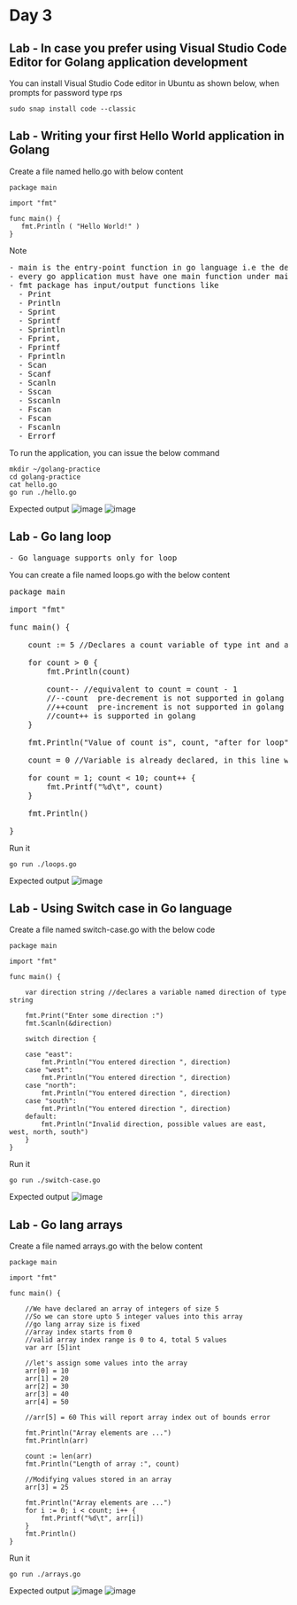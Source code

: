 # Day 3

## Lab - In case you prefer using Visual Studio Code Editor for Golang application development
You can install Visual Studio Code editor in Ubuntu as shown below, when prompts for password type rps
```
sudo snap install code --classic
```

## Lab - Writing your first Hello World application in Golang
Create a file named hello.go with below content

```
package main

import "fmt"

func main() {
   fmt.Println ( "Hello World!" )
}
```

Note
<pre>
- main is the entry-point function in go language i.e the default function that will be invoked first you run any go application
- every go application must have one main function under main package
- fmt package has input/output functions like 
  - Print
  - Println
  - Sprint
  - Sprintf
  - Sprintln
  - Fprint,
  - Fprintf
  - Fprintln
  - Scan
  - Scanf
  - Scanln
  - Sscan
  - Sscanln
  - Fscan
  - Fscan
  - Fscanln
  - Errorf
</pre>

To run the application, you can issue the below command
```
mkdir ~/golang-practice
cd golang-practice
cat hello.go
go run ./hello.go
```
Expected output
![image](https://github.com/user-attachments/assets/d181a189-1ec0-4899-8eb3-868e4a0dd074)
![image](https://github.com/user-attachments/assets/3cfe284a-8ed8-415d-90f4-cdfd090d41dc)

## Lab - Go lang loop
<pre>
- Go language supports only for loop  
</pre>

You can create a file named loops.go with the below content
<pre>
package main

import "fmt"

func main() {

	count := 5 //Declares a count variable of type int and assigns a value 5

	for count > 0 {
		fmt.Println(count)

		count-- //equivalent to count = count - 1
		//--count  pre-decrement is not supported in golang unlike C++
		//++count  pre-increment is not supported in golang unlike C++
		//count++ is supported in golang
	}

	fmt.Println("Value of count is", count, "after for loop")

	count = 0 //Variable is already declared, in this line we are just resetting the count value to 0

	for count = 1; count < 10; count++ {
		fmt.Printf("%d\t", count)
	}

	fmt.Println()

}   
</pre>

Run it
```
go run ./loops.go
```

Expected output
![image](https://github.com/user-attachments/assets/271bb216-7785-4418-9690-f2c345e8b1e2)

## Lab - Using Switch case in Go language
Create a file named switch-case.go with the below code
```
package main

import "fmt"

func main() {

	var direction string //declares a variable named direction of type string

	fmt.Print("Enter some direction :")
	fmt.Scanln(&direction)

	switch direction {

	case "east":
		fmt.Println("You entered direction ", direction)
	case "west":
		fmt.Println("You entered direction ", direction)
	case "north":
		fmt.Println("You entered direction ", direction)
	case "south":
		fmt.Println("You entered direction ", direction)
	default:
		fmt.Println("Invalid direction, possible values are east, west, north, south")
	}
}
```
Run it
```
go run ./switch-case.go
```

Expected output
![image](https://github.com/user-attachments/assets/e9149048-aace-4e73-870b-301d77730a37)

## Lab - Go lang arrays

Create a file named arrays.go with the below content
```
package main

import "fmt"

func main() {

	//We have declared an array of integers of size 5
	//So we can store upto 5 integer values into this array
	//go lang array size is fixed
	//array index starts from 0
	//valid array index range is 0 to 4, total 5 values
	var arr [5]int

	//let's assign some values into the array
	arr[0] = 10
	arr[1] = 20
	arr[2] = 30
	arr[3] = 40
	arr[4] = 50

	//arr[5] = 60 This will report array index out of bounds error

	fmt.Println("Array elements are ...")
	fmt.Println(arr)

	count := len(arr)
	fmt.Println("Length of array :", count)

	//Modifying values stored in an array
	arr[3] = 25

	fmt.Println("Array elements are ...")
	for i := 0; i < count; i++ {
		fmt.Printf("%d\t", arr[i])
	}
	fmt.Println()
}
```

Run it
```
go run ./arrays.go
```

Expected output
![image](https://github.com/user-attachments/assets/43b6969e-0bf7-4dd2-bb09-3e58712af9e3)
![image](https://github.com/user-attachments/assets/765dafe2-b5c8-4c12-ab58-c8dc21aad377)


